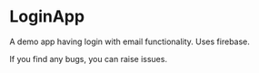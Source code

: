 # LoginApp
A demo app having login with email functionality. Uses firebase.

If you find any bugs, you can raise issues.
